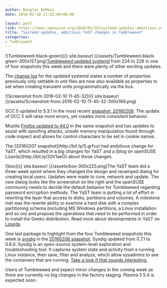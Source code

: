 ```yaml
---
author: Douglas DeMaio
date: 2016-02-10 11:22:00+00:00

layout: post
link: https://news.opensuse.org/2016/02/10/systemd-updates-ambitious-yast-changes-in-tumbleweed/
title: "Systemd updates, ambitious YaST changes in Tumbleweed"
categories:
- Tumbleweed
---
```

![Tumbleweed-black-green]({{ site.baseurl }}/assets/Tumbleweed-black-green-300x127.png)[Tumbleweed updated systemd](http://bit.ly/1XhRlFw) from 224 to 228 in one of four snapshots this week and there were plenty of other exciting updates.

The [change log](http://bit.ly/1XhRlFw) for the updated systemd states a number of properties previously only settable in unit files are now also available as properties to set when creating transient units programmatically via the bus.

![Screenshot from 2016-02-10 11-45-32]({{ site.baseurl }}/assets/Screenshot-from-2016-02-10-11-45-32-300x169.png)

GCC 5 updated to 5.3.1 in the most recent [snapshot, 20160208](http://bit.ly/1RoIeSS). The update of GCC 5 will raise more errors, yet creates more consistent behavior.

Mozilla [Firefox updated to 44.0](https://developer.mozilla.org/en-US/Firefox/Releases/44) in the same snapshot and has updates to assist with spoofing attacks, unsafe memory manipulation found through code inspect and allows for control characters to be set in cookie names.

<!-- more -->The [20160207 snapshot](http://bit.ly/1Lgrfvx) had ambitious change for YaST, which resulted in a big changes for YaST and a [blog on openSUSE Lizards](http://bit.ly/20V1aeO) about those changes.

![box]({{ site.baseurl }}/assets/box-300x225.png)The YaST team did a three-week sprint where they changed the design and revamped dialog for creating local users. Updates were made to core, network and update. The new dialog looks like the screenshot on the right and the openSUSE community needs to decide the default behavior for Tumbleweed regarding password encryption methods. The YaST team is putting a lot of effort in rewriting the layer that access to disks, partitions and volumes. A milestone met was the rewrite ability to examine a hard disk with a complex partitioning schema (including MS Windows partitions, a Linux installation and so on) and propose the operations that need to be performed in order to install the Geeko distribution. Read more about developments in YaST on [Lizards](http://bit.ly/20V1aeO).

One last package to highlight from the four Tumbleweed snapshots this week is [sysdig](http://bit.ly/1o2aShs) in the [20160208 snapshot](http://bit.ly/1RoIeSS). Sysdig updated from 0.7.1 to 0.8.0. Sysdig is an open-source system-level exploration and troubleshooting tool. It captures system state and activity from a running Linux instance, then save, filter and analyze, which allow sysadmins to see the containers that are running. [Take a look if that sounds interesting.](http://bit.ly/1o2aShs)

Users of Tumbleweed and expect minor changes in the coming week as there are currently no big changes in the factory staging. Plasma 5.5.4 is expected soon.		
